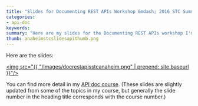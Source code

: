 ```yaml
---
title: "Slides for Documenting REST APIs Workshop &mdash; 2016 STC Summit Anaheim, Calif."
categories:
- api-doc
keywords: 
summary: "Here are my slides for the Documenting REST APIs workshop I'm giving at the 2016 STC Summit in Anaheim, California. The workshop lasts 3.5 hours. These slides cover a host of topics, including how to use APIs, how to document APIs, how to publish APIs, and more. There are lots of hands-on activities throughout. Some of the activities involve using the command line, the Chrome JavaScript Console, Postman, Git, reading JSON, and more."
thumb: anaheimstcslidesapithumb.png
---
```


Here are the slides:

<a href="http://idratherbewriting.com/files/apiworkshopslidesstc/" target="_blank"><img src="{{ "/images/docrestapisstcanaheim.png" | prepend: site.baseurl }}"/></a>

You can find more detail in my [API doc course](http://idratherbewriting.com/learnapidoc/). (These slides are slightly updated from some of the topics in my course, but generally the slide number in the heading title corresponds with the course number.)